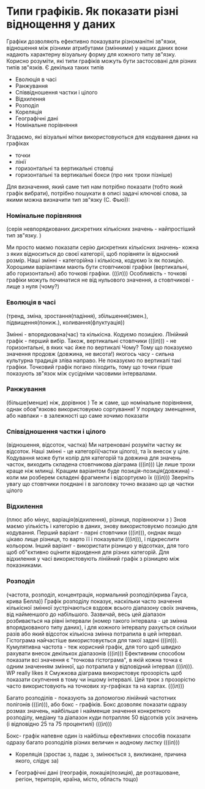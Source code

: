 # Типи графіків. Як показати різні віднощення у даних

Графіки дозволяють ефективно показувати різноманітні зв"язки, відношення між різними атрибутами (змінними)  у наших даних
 вони надають характерну візуальну форму для кожного типу зв"язку. Корисно розуміти, які типи графіків можуть бути застосовані для різних типів зв"язків. Є декілька таких типів 
* Еволюція в часі 
* Ранжування 
* Співвідношення частки і цілого 
* Відхилення 
* Розподіл 
* Кореляція 
* Географічні дані 
* Номінальне порівняння 

Згадаємо, які візуальні мітки використовуються для кодування даних на графіках
* точки
* лінії
* горизонтальні та вертикальні стовпці
* горизонтальні та вертикальні бокси (про них трохи пізніше)

Для визначення, який саме тип нам потрібно показати (тобто який графік вибрати), потрібно пошукати в описі задачі ключові слова, за якими можна визначити тип зв"язку (С. Фью)):

### Номінальне порівняння 
(серія невпорядкованих дискретних кількісних значень - найпростіший тип зв"язку. )

Ми просто маємо показати серію дискретних кількісних значень- кожна з яких відноситься до своєї категорії, щоб порівняти їх відносний розмір. Наші змінні - категорійна і кількісна, кодуємо їх як позицію. Хорошими варіантами мають бути стовпчикові графіки (вертикальні, або горизонтальні) або точкові графіки. (((іл)))
Особливість - точкові графіки можуть починатися не від нульового значення, а стовпчикові - лище з нуля (чому?)

### Еволюція в часі 
(тренд, зміна, зростання(падіння), збільшення(змен.), підвищення(пониж.), коливання(флуктуація))

Змінні - впорядкована(час) та кількісна. Кодуємо позицією. ЛІнійний графік - перший вибір. Також, вертикальні стовпчики  (((іл))) - не горизонтальні, в яких час йже по вертикалі Чому? Тому що показуємо значення продовж (довжина, не висота!) якогось часу - сильна культурна традиція зліва направо. Не показуємо по вертикалі такі графіки. Точковий графік погано піходить, тому що точки гірше показують зв"язок між сусідніми часовими інтервалами.  


### Ранжування 
(більше(менше) ніж, дорівнює )
Те ж саме, що номінальне порівняння, однак обов"язково використовуємо сортування! У порядку зменщення, або навпаки - в залежності що саме хочимо показати


### Співвідношення частки і цілого 
(відношення, відсоток, частка)
Ми натреновані розуміти частку як відсоток.
Наші змінні - це категорії(частки цілого), та їх внесок у ціле. Кодування може бути колір для категорій та довжина для значень часток, виходить складена стовпчикова діаграма (((іл))) Це лише трохи краще ніж млинці. Кращим варіантом буде позиція-позиція(довжина) - коли ми розберем складені фрагменти і відсортуємо їх (((іл))) Зверніть увагу що стовпчики поєднані і в заголовку точно вказано що це частки цілого

### Відхилення 
(плюс або мінус, варіація(відхилення), різниця, порівнюючи з )
Знов маємо уількість і категорію в даних, знову використовуємо позицію для кодування. 
Перший варіант - парні стовпчики (((іл))), онднак якщо цікаво лище різниця, то варто її і показувати (((іл))), і підкреслити кольором. Інший варіант - використати різницю у відсотках, для того щоб об"єктивно оцінити відхидення для різних категорій.
Для відхилення у часі використовують лінійний графік з різницею між показниками.


### Розподіл 
(частота, розподіл, концентрація, нормальний розподіл(крива Гауса, крива Белла))
Графік розподілу показує, наскільки часто значення кількісної змінної зустрічаються вздовж всього діапазону своїх значень, від найменшого до набільшого. 
Зазвичай, весь цей діапазон розбивається на рівні інтервали (номер такого інтервала - це змінна впорядкованого типу даних), і для кожного інтервалу рахується скільки разів або який відсоток кількісна змінна потрапила в цей інтервал. 
Гістограма найчастіше використовується для такої задачі (((іл))). Кумулятивна частота - теж корисний графік, для того щоб швидко рахувати внесок декількох діапазонів (((іл)))
Ефективним способом показати всі значення є "точкова гістограма", в якій кожна точка є одним значенням змінної, що потрапила у відповідний інтервал (((іл))). WP really likes it
Смужкова діаграма використовує прозорість щоб показати скупчення в тому чи іншому інтервалі. Цей трюк з прозорістю часто використовують на точкових xy-графіках та на картах. (((іл)))

Багато розподілів - показують за допомогою лінійний частотних полігонів (((іл))), або бокс - графіків. Бокс дозволяє показати одразу розмах значень, найбільше і найменше значення конкретного розподілу, медіану та діапазон куди потрапляє 50 відсотків усіх значень (і відповідно 25 та 75 процентилі) (((іл)))

Бокс- графік напевне один із найбільш ефективних способів показати одразу багато розподілів різних величин н аодному листку (((іл)))



* Кореляція (зростає з, падає з, змінюється з, викликане, причина якого, слідує за)

* Географічні дані (географія, локація(позиція), де розташоване, регіон, територія, країна, місто, область тощо)

